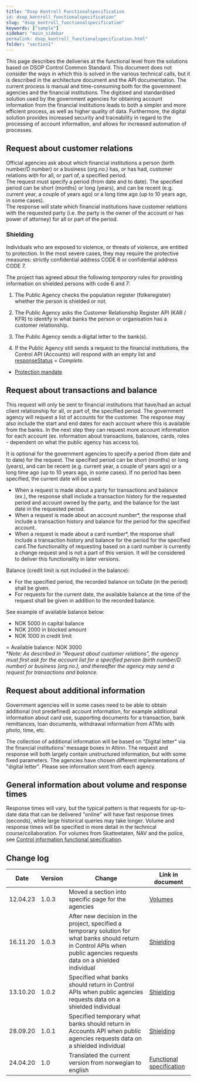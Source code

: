 ```yaml
---
title: "Dsop Kontroll Functionalspecification
id: dsop_kontroll_functionalspecification"
slug: "dsop_kontroll_functionalspecification"
keywords: ["sample"]
sidebar: "main_sidebar
permalink: dsop_kontroll_functionalspecification.html"
folder: "section1"
---
```


This page describes the deliveries at the functional level from the solutions based on DSOP Control Common Standard.
This document does not consider the ways in which this is solved in the various technical calls, but it is described in
the architecture document and the API documentation. The current process is manual and time-consuming both for the government
agencies and the financial institutions. The digitised and standardised solution used by the government agencies for obtaining
account information from the financial institutions leads to both a simpler and more efficient process, as well as higher
quality of data. Furthermore, the digital solution provides increased security and traceability in regard to the processing
of account information, and allows for increased automation of processes.

## Request about customer relations

Official agencies ask about which financial institutions a person (birth number/D number) or a business (org.no.) has, or has had, customer relations with for all, or part of, a specified period.
<br  />
The request must specify a period (from date and to date). The specified period can be short (months) or long (years), and can be recent (e.g. current year, a couple of years ago) or a long time ago (up to 10 years ago, in some cases).
<br  />
The response will state which financial institutions have customer relations with the requested party (i.e. the party is the owner of the account or has power of attorney) for all or part of the period.

### Shielding

Individuals who are exposed to violence, or threats of violence, are entitled to protection. In the most severe cases, they may require the protective measures: strictly confidential address CODE 6 or confidential address CODE 7.

The project has agreed about the following *temporary* rules for providing information on shielded persons with code 6 and 7:

1. The Public Agency checks the population register (folkeregister) whether the person is shielded or not.

2. The Public Agency asks the Customer Relationship Register API (KAR / KFR) to identify in what banks the person or organisation has a customer relationship.

3. The Public Agency sends a digital letter to the bank(s).

4. If the Public Agency still sends a request to the financial institutions, the Control API (Accounts) will respond with an empty list and [responseStatus](https:/dokumentasjon.dsop.no/dsop_kontroll_apiaccountlist#responsestatus) = *Complete*.

* [Protection mandate](https:/lovdata.no/dokument/INS/forskrift/1972-03-17-3352)

## Request about transactions and balance

This request will only be sent to financial institutions that have/had an actual client relationship for all, or part of,
the specified period. The government agency will request a list of accounts for the customer. The response may also include
the start and end dates for each account where this is available from the banks. In the next step they can request more
account information for each account (ex. information about transactions, balances, cards, roles - dependent on what the
public agency has access to).

It is optional for the government agencies to specify a period (from date and to date) for the request. The specified period can be short (months) or long (years), and can be recent (e.g. current year, a couple of years ago) or a long time ago (up to 10 years ago, in some cases). If no period has been specified, the current date will be used.
* When a request is made about a party for transactions and balance (ex.), the response shall include a transaction history for the requested period and account owned by the party, and the balance for the last date in the requested period.
* When a request is made about an account number*, the response shall include a transaction history and balance for the period for the specified account.
* When a request is made about a card number*, the response shall include a transaction history and balance for the period for the specified card.The functionality of requesting based on a card number is currently a change request and is not a part of this version. It will be considered to deliver this functionality in later versions.

Balance (credit limit is not included in the balance):
* For the specified period, the recorded balance on toDate (in the period) shall be given.
* For requests for the current date, the available balance at the time of the request shall be given in addition to the recorded balance.

See example of available balance below:
* NOK 5000 in capital balance
* NOK 2000 in blocked amount
* NOK 1000 in credit limit

= Available balance: NOK 3000
<br  />
**Note: As described in "Request about customer relations", the agency must first ask for the account list for a specified person (birth number/D number) or business (org.no.), and thereafter the agency may send a request for transactions and balance.*

## Request about additional information

Government agencies will in some cases need to be able to obtain additional (not predefined) account information, for example additional information about card use, supporting documents for a transaction, bank remittances, loan documents, withdrawal information from ATMs with photo, time, etc.

The collection of additional information will be based on "Digital letter" via the financial institutions' message boxes in Altinn. The request and response will both largely contain unstructured information, but with some fixed parameters. The agencies have chosen different implementations of "digital letter". Please see information sent from each agency.

## General information about volume and response times

Response times will vary, but the typical pattern is that requests for up-to-date data that can be delivered "online" will have fast response times (seconds), while large historical queries may take longer. Volume and response times will be specified in more detail in the technical course/collaboration. For volumes from Skatteetaten, NAV and the police, see [Control information functional specification](/dsop_kontrollinformasjon_functionalspecification).

## Change log

| Date | Version | Change | Link in document                                                                                                                                         |
| ---------- | --------- | ---------------------------------------------------------------------------------------------------------------------------------------------------------------------------- |----------------------------------------------------------------------------------------------------------------------------------------------------------|
| 12.04.23 | 1.0.3 | Moved a section into specific page for the agencies | [Volumes](https:/dokumentasjon.dsop.no/dsop_kontroll_functionalspecification.html#general-information-about-volume-and-response-times) |
| 16.11.20 | 1.0.3 | After new decision in the project, specified a temporary solution for what banks should return in Control APIs when public agencies requests data on a shielded individual | [Shielding](https:/dokumentasjon.dsop.no/dsop_kontroll_functionalspecification.html#shielding)                                         |
| 13.10.20 | 1.0.2 | Specified what banks should return in Control APIs when public agencies requests data on a shielded individual | [Shielding](https:/dokumentasjon.dsop.no/dsop_kontroll_functionalspecification.html#shielding)                                         |
| 28.09.20 | 1.0.1 | Specified temporary what banks should return in Accounts API when public agencies requests data on a shielded individual | [Shielding](https:/dokumentasjon.dsop.no/dsop_kontroll_functionalspecification.html#shielding)                                         |
| 24.04.20 | 1.0 | Translated the current version from norwegian to english | [Functional specification](/dsop_kontroll_functionalspecification)                                    |

